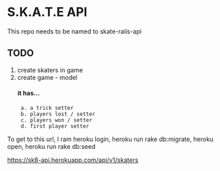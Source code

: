 # S.K.A.T.E API

This repo needs to be named to skate-rails-api

## TODO

1. create skaters in game
2. create game - model
	#### it has...
		a. a trick setter
		b. players lost / setter
		c. players won / setter
		d. first player setter




To get to this url, I ram heroku login, heroku run rake db:migrate, heroku open, heroku run rake db:seed

https://sk8-api.herokuapp.com/api/v1/skaters